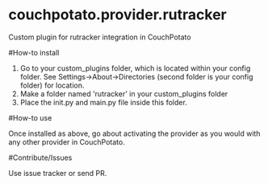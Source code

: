 # couchpotato.provider.rutracker
Custom plugin for rutracker integration in CouchPotato

#How-to install

1. Go to your custom_plugins folder, which is located within your config folder.
See Settings->About->Directories (second folder is your config folder) for location.
2. Make a folder named 'rutracker' in your custom_plugins folder
3. Place the init.py and main.py file inside this folder.

#How-to use

Once installed as above, go about activating the provider as you would with any other provider in CouchPotato.

#Contribute/Issues

Use issue tracker or send PR.
